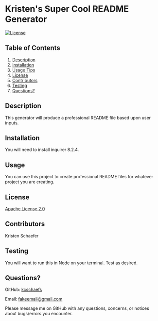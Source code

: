 # Kristen's Super Cool README Generator 
  
  [![License](https://img.shields.io/badge/License-Apache_2.0-blue.svg)](https://opensource.org/licenses/Apache-2.0)

  ## Table of Contents
  1. [ Description ](#desc)
  2. [ Installation ](#install)
  3. [ Usage Tips ](#usage)
  4. [ License ](#license)
  5. [ Contributors ](#contrib)
  6. [ Testing ](#test)
  7. [ Questions? ](#questions)

  
  <a name="desc"></a>
  ## Description
  This generator will produce a professional README file based upon user inputs.


  <a name="install"></a>
  ## Installation
  You will need to install inquirer 8.2.4.
  

  <a name="usage"></a>
  ## Usage
  You can use this project to create professional README files for whatever project you are creating.
  

  <a name="license"></a>
  ## License
  [Apache License 2.0](https://opensource.org/licenses/Apache-2.0)
  

  <a name="contrib"></a>
  ## Contributors
  Kristen Schaefer
  

  <a name="test"></a>
  ## Testing
  You will want to run this in Node on your terminal. Test as desired.
  

  <a name="questions"></a>
  ## Questions?
  GitHub: [kcschaefs](https://github.com/kcschaefs)

  
  Email: fakeemail@gmail.com
  

  Please message me on GitHub with any questions, concerns, or notices about bugs/errors you encounter.
  

